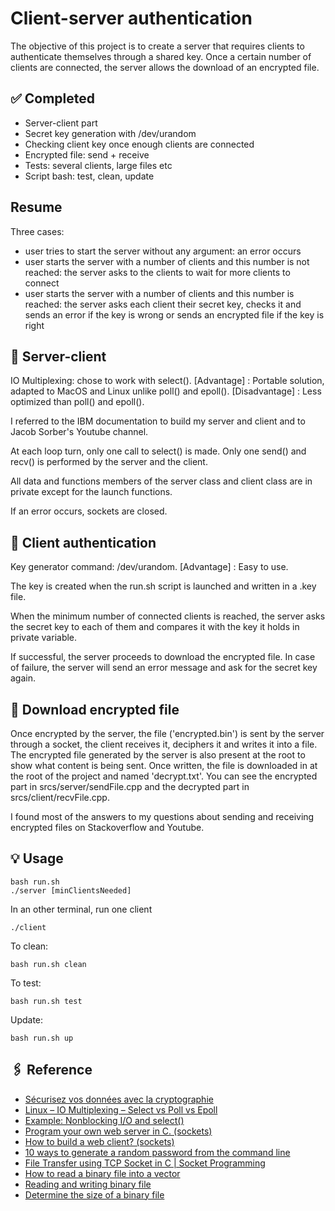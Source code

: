 # Client-server authentication

The objective of this project is to create a server that requires clients to authenticate themselves through a shared key. Once a certain number of clients are connected, the server allows the download of an encrypted file.

## ✅ Completed
- Server-client part
- Secret key generation with /dev/urandom
- Checking client key once enough clients are connected
- Encrypted file: send + receive
- Tests: several clients, large files etc
- Script bash: test, clean, update

## Resume

Three cases:
- user tries to start the server without any argument: an error occurs
- user starts the server with a number of clients and this number is not reached: the server asks to the clients to wait for more clients to connect
- user starts the server with a number of clients and this number is reached: the server asks each client their secret key, checks it and sends an error if the key is wrong or sends an encrypted file if the key is right

## 🔎 Server-client

IO Multiplexing: chose to work with select().
[Advantage] : Portable solution, adapted to MacOS and Linux unlike poll() and epoll().
[Disadvantage] : Less optimized than poll() and epoll().

I referred to the IBM documentation to build my server and client and to Jacob Sorber's Youtube channel.

At each loop turn, only one call to select() is made. Only one send() and recv() is performed by the server and the client.

All data and functions members of the server class and client class are in private except for the launch functions.

If an error occurs, sockets are closed.

## 🔎 Client authentication

Key generator command: /dev/urandom.
[Advantage] : Easy to use.

The key is created when the run.sh script is launched and written in a .key file.

When the minimum number of connected clients is reached, the server asks the secret key to each of them and compares it with the key it holds in private variable.

If successful, the server proceeds to download the encrypted file.
In case of failure, the server will send an error message and ask for the secret key again.

## 🔎 Download encrypted file

Once encrypted by the server, the file ('encrypted.bin') is sent by the server through a socket, the client receives it, deciphers it and writes it into a file. The encrypted file generated by the server is also present at the root to show what content is being sent. Once written, the file is downloaded in at the root of the project and named 'decrypt.txt'. You can see the encrypted part in srcs/server/sendFile.cpp and the decrypted part in srcs/client/recvFile.cpp.

I found most of the answers to my questions about sending and receiving encrypted files on Stackoverflow and Youtube.

## 💡 Usage

```
bash run.sh
./server [minClientsNeeded]
```

In an other terminal, run one client

```
./client
```

To clean:
```
bash run.sh clean
```

To test:
```
bash run.sh test
```

Update:
```
bash run.sh up
```

## 🖇 Reference
- [Sécurisez vos données avec la cryptographie](https://openclassrooms.com/fr/courses/1757741-securisez-vos-donnees-avec-la-cryptographie/6031691-decouvrez-la-cryptographie-moderne)
- [Linux – IO Multiplexing – Select vs Poll vs Epoll](https://devarea.com/linux-io-multiplexing-select-vs-poll-vs-epoll/#.Yf5wxGDjJKM)
- [Example: Nonblocking I/O and select()](https://www.ibm.com/docs/en/i/7.1?topic=designs-example-nonblocking-io-select)
- [Program your own web server in C. (sockets)](https://www.youtube.com/watch?v=esXw4bdaZkc&ab_channel=JacobSorber)
- [How to build a web client? (sockets)](https://www.youtube.com/watch?v=bdIiTxtMaKA&ab_channel=JacobSorber)
- [10 ways to generate a random password from the command line](https://www.howtogeek.com/howto/30184/10-ways-to-generate-a-random-password-from-the-command-line)
- [File Transfer using TCP Socket in C | Socket Programming](https://www.youtube.com/watch?v=7d7_G81uews&ab_channel=IdiotDeveloper)
- [How to read a binary file into a vector](https://stackoverflow.com/questions/15138353/how-to-read-a-binary-file-into-a-vector-of-unsigned-chars)
- [Reading and writing binary file](https://stackoverflow.com/questions/5420317/reading-and-writing-binary-file)
- [Determine the size of a binary file](https://stackoverflow.com/questions/13648066/determine-the-size-of-a-binary-file)
